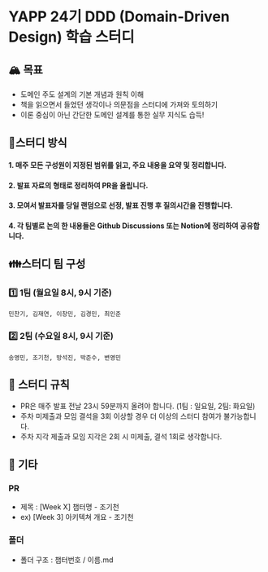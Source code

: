 # YAPP 24기 DDD (Domain-Driven Design) 학습 스터디


## 🏔️ 목표

- 도메인 주도 설계의 기본 개념과 원칙 이해
- 책을 읽으면서 들었던 생각이나 의문점을 스터디에 가져와 토의하기
- 이론 중심이 아닌 간단한 도메인 설계를 통한 실무 지식도 습득!



## 📖스터디 방식

#### 1. 매주 모든 구성원이  지정된 범위를 읽고, 주요 내용을 요약 및 정리합니다.

#### 2. 발표 자료의 형태로 정리하여 PR을 올립니다.

#### 3. 모여서 발표자를 당일 랜덤으로 선정, 발표 진행 후 질의시간을 진행합니다. 

#### 4. 각 팀별로 논의 한 내용들은 Github Discussions 또는 Notion에 정리하여 공유합니다.


## 👪스터디 팀 구성


### 1️⃣ 1팀 (월요일 8시, 9시 기준)


    민찬기, 김재연, 이창민, 김경민, 최인준


### 2️⃣ 2팀 (수요일 8시, 9시 기준)


    송영민, 조기천, 방석진, 박준수, 변영민

## 📕 스터디 규칙

- PR은 매주 발표 전날 23시 59분까지 올려야 합니다. (1팀 : 일요일, 2팀: 화요일)
- 주차 미제출과 모임 결석을 3회 이상할 경우 더 이상의 스터디 참여가 불가능합니다.
- 주차 지각 제출과 모임 지각은 2회 시 미제출, 결석 1회로 생각합니다.

## 🚧 기타

### PR 
- 제목 : [Week X] 챕터명 - 조기천
- ex) [Week 3] 아키텍쳐 개요 - 조기천

### 폴더

- 폴더 구조 : 챕터번호 / 이름.md

